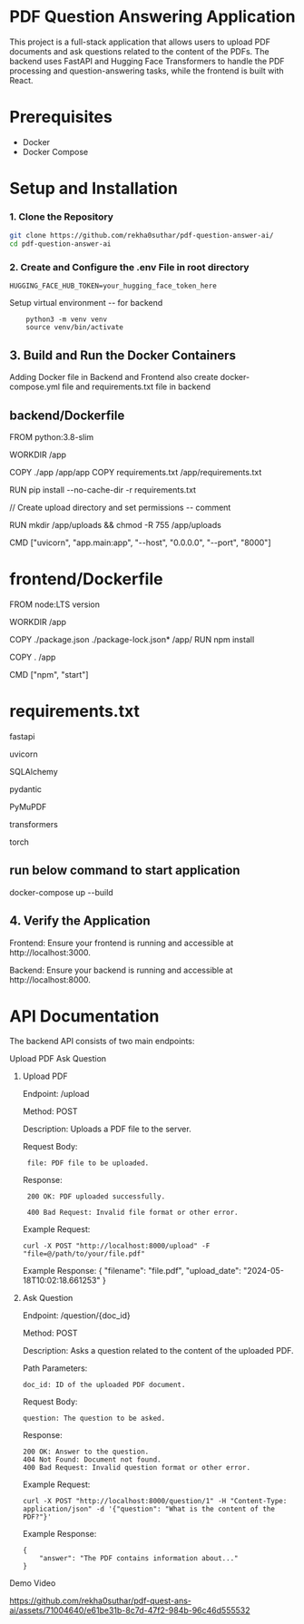 # PDF Question Answering Application

This project is a full-stack application that allows users to upload PDF documents and ask questions related to the content of the PDFs. The backend uses FastAPI and Hugging Face Transformers to handle the PDF processing and question-answering tasks, while the frontend is built with React.

# Prerequisites

- Docker
- Docker Compose


# Setup and Installation

### 1. Clone the Repository

```bash
git clone https://github.com/rekha0suthar/pdf-question-answer-ai/
cd pdf-question-answer-ai
```

### 2. Create and Configure the .env File in root directory

    HUGGING_FACE_HUB_TOKEN=your_hugging_face_token_here

Setup virtual environment -- for backend

        python3 -m venv venv
        source venv/bin/activate 

## 3. Build and Run the Docker Containers

Adding Docker file in Backend and Frontend also create docker-compose.yml file and requirements.txt file in backend

## backend/Dockerfile

FROM python:3.8-slim

WORKDIR /app

COPY ./app /app/app
COPY requirements.txt /app/requirements.txt

RUN pip install --no-cache-dir -r requirements.txt

// Create upload directory and set permissions -- comment

RUN mkdir /app/uploads && chmod -R 755 /app/uploads

CMD ["uvicorn", "app.main:app", "--host", "0.0.0.0", "--port", "8000"]

# frontend/Dockerfile

FROM node:LTS version

WORKDIR /app

COPY ./package.json ./package-lock.json\* /app/
RUN npm install

COPY . /app

CMD ["npm", "start"]

# requirements.txt

fastapi

uvicorn

SQLAlchemy

pydantic

PyMuPDF

transformers

torch

## run below command to start application

docker-compose up --build

## 4. Verify the Application

Frontend: Ensure your frontend is running and accessible at http://localhost:3000.

Backend: Ensure your backend is running and accessible at http://localhost:8000.

# API Documentation

The backend API consists of two main endpoints:

Upload PDF
Ask Question

1.  Upload PDF

    Endpoint: /upload

    Method: POST

    Description: Uploads a PDF file to the server.

    Request Body:

         file: PDF file to be uploaded.

    Response:

         200 OK: PDF uploaded successfully.

         400 Bad Request: Invalid file format or other error.

    Example Request:

        curl -X POST "http://localhost:8000/upload" -F "file=@/path/to/your/file.pdf"

    Example Response:
    {
    "filename": "file.pdf",
    "upload_date": "2024-05-18T10:02:18.661253"
    }

2.  Ask Question

    Endpoint: /question/{doc_id}

    Method: POST

    Description: Asks a question related to the content of the uploaded
    PDF.

    Path Parameters:

        doc_id: ID of the uploaded PDF document.

    Request Body:

        question: The question to be asked.

    Response:

        200 OK: Answer to the question.
        404 Not Found: Document not found.
        400 Bad Request: Invalid question format or other error.

    Example Request:

        curl -X POST "http://localhost:8000/question/1" -H "Content-Type: application/json" -d '{"question": "What is the content of the PDF?"}'

    Example Response:

        {
            "answer": "The PDF contains information about..."
        }

Demo Video

https://github.com/rekha0suthar/pdf-quest-ans-ai/assets/71004640/e61be31b-8c7d-47f2-984b-96c46d555532


